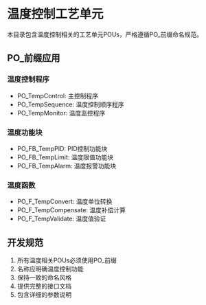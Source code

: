 # 温度控制工艺单元

本目录包含温度控制相关的工艺单元POUs，严格遵循PO_前缀命名规范。

## PO_前缀应用

### 温度控制程序
- PO_TempControl: 主控制程序
- PO_TempSequence: 温度控制顺序程序
- PO_TempMonitor: 温度监控程序

### 温度功能块
- PO_FB_TempPID: PID控制功能块
- PO_FB_TempLimit: 温度限值功能块
- PO_FB_TempAlarm: 温度报警功能块

### 温度函数
- PO_F_TempConvert: 温度单位转换
- PO_F_TempCompensate: 温度补偿计算
- PO_F_TempValidate: 温度值验证

## 开发规范

1. 所有温度相关POUs必须使用PO_前缀
2. 名称应明确温度控制功能
3. 保持一致的命名风格
4. 提供完整的接口文档
5. 包含详细的参数说明